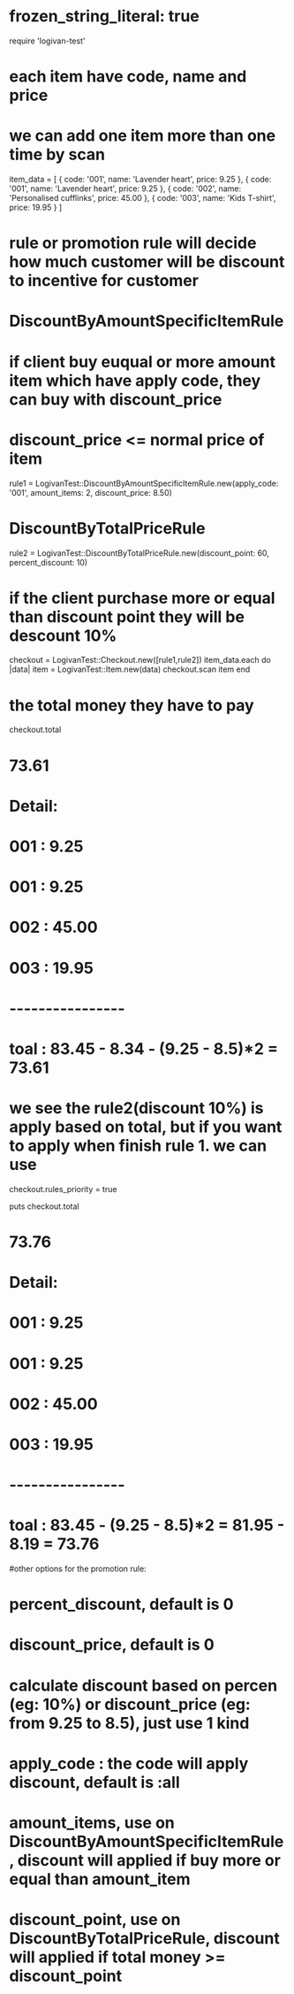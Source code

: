 # frozen_string_literal: true

require 'logivan-test'

# each item have code, name and price
# we can add one item more than one time by scan
item_data = [
  { code: '001', name: 'Lavender heart', price: 9.25 },
  { code: '001', name: 'Lavender heart', price:  9.25 },
  { code: '002', name: 'Personalised cufflinks', price: 45.00 },
  { code: '003', name: 'Kids T-shirt', price: 19.95 }
]

# rule or promotion rule will decide how much customer will be discount to incentive for customer

# DiscountByAmountSpecificItemRule
#  if client buy euqual or more amount item which have apply code, they can buy with discount_price
#  discount_price <= normal price of item
rule1 = LogivanTest::DiscountByAmountSpecificItemRule.new(apply_code: '001', amount_items: 2, discount_price: 8.50)

# DiscountByTotalPriceRule
rule2 = LogivanTest::DiscountByTotalPriceRule.new(discount_point: 60, percent_discount: 10)
# if the client purchase more or equal than discount point they will be descount 10%

checkout = LogivanTest::Checkout.new([rule1,rule2])
item_data.each do |data|
  item = LogivanTest::Item.new(data)
  checkout.scan item
end

# the total money they have to pay 
checkout.total
# 73.61
# Detail:
# 001 : 9.25
# 001 : 9.25
# 002 : 45.00
# 003 : 19.95
# ----------------
# toal : 83.45 - 8.34 - (9.25 - 8.5)*2 = 73.61

# we see the rule2(discount 10%) is apply based on total, but if you want to apply when finish rule 1. we can use

checkout.rules_priority = true

puts checkout.total
# 73.76
# Detail: 
# 001 : 9.25
# 001 : 9.25
# 002 : 45.00
# 003 : 19.95
# ----------------
# toal : 83.45 - (9.25 - 8.5)*2 = 81.95 - 8.19 = 73.76

#other options for the promotion rule:
# percent_discount, default is 0
# discount_price, default is 0
# calculate discount based on percen (eg: 10%) or discount_price (eg: from 9.25 to 8.5), just use 1 kind
# apply_code : the code will apply discount, default is :all
# amount_items, use on DiscountByAmountSpecificItemRule, discount will applied if buy more or equal than amount_item
# discount_point, use on DiscountByTotalPriceRule, discount will applied if total money >= discount_point



